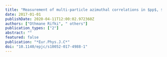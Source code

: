 ```yaml
---
title: "Measurement of multi-particle azimuthal correlations in $pp$, $p+$Pb and low-multiplicity Pb$+$Pb collisions with the ATLAS detector"
date: 2017-01-01
publishDate: 2020-04-11T12:00:02.972360Z
authors: ["Othmane Rifki", " others"]
publication_types: ["2"]
abstract: ""
featured: false
publication: "*Eur.Phys.J.C*"
doi: "10.1140/epjc/s10052-017-4988-1"
---
```


